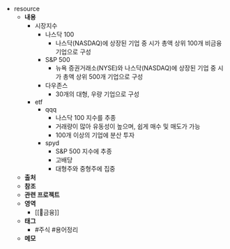 - resource
	- **내용**
		- 시장지수
			- 나스닥 100
				- 나스닥(NASDAQ)에 상장된 기업 중 시가 총액 상위 100개 비금융 기업으로 구성
			- S&P 500
				- 뉴욕 증권거래소(NYSE)와 나스닥(NASDAQ)에 상장된 기업 중 시가 총액 상위 500개 기업으로 구성
			- 다우존스
				- 30개의 대형, 우량 기업으로 구성
		- etf
			- qqq
				- 나스닥 100 지수를 추종
				- 거래량이 많아 유동성이 높으며, 쉽게 매수 및 매도가 가능
				- 100개 이상의 기업에 분산 투자
			- spyd
				- S&P 500 지수에 추종
				- 고배당
				- 대형주와 중형주에 집중
	- **출처**
	- **참조**
	- **관련 프로젝트**
	- **영역**
		- [[금융]]
	- **태그**
		- #주식 #용어정리
	- **메모**
